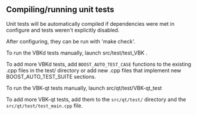 Compiling/running unit tests
------------------------------------

Unit tests will be automatically compiled if dependencies were met in configure
and tests weren't explicitly disabled.

After configuring, they can be run with 'make check'.

To run the VBKd tests manually, launch src/test/test_VBK .

To add more VBKd tests, add `BOOST_AUTO_TEST_CASE` functions to the existing
.cpp files in the test/ directory or add new .cpp files that
implement new BOOST_AUTO_TEST_SUITE sections.

To run the VBK-qt tests manually, launch src/qt/test/VBK-qt_test

To add more VBK-qt tests, add them to the `src/qt/test/` directory and
the `src/qt/test/test_main.cpp` file.
